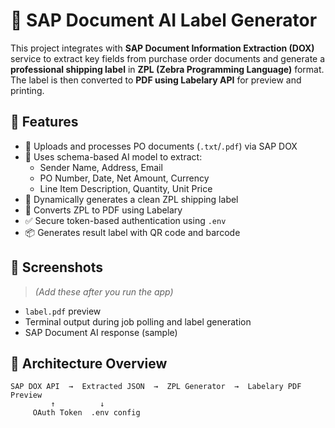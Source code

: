 # 🧾 SAP Document AI Label Generator

This project integrates with **SAP Document Information Extraction (DOX)** service to extract key fields from purchase order documents and generate a **professional shipping label** in **ZPL (Zebra Programming Language)** format. The label is then converted to **PDF using Labelary API** for preview and printing.

## 🚀 Features

- 📄 Uploads and processes PO documents (`.txt`/`.pdf`) via SAP DOX
- 🧠 Uses schema-based AI model to extract:
  - Sender Name, Address, Email
  - PO Number, Date, Net Amount, Currency
  - Line Item Description, Quantity, Unit Price
- 🎯 Dynamically generates a clean ZPL shipping label
- 🔄 Converts ZPL to PDF using Labelary
- ✅ Secure token-based authentication using `.env`
- 📦 Generates result label with QR code and barcode

## 📸 Screenshots

> *(Add these after you run the app)*
- `label.pdf` preview
- Terminal output during job polling and label generation
- SAP Document AI response (sample)

## 🧩 Architecture Overview

```plaintext
SAP DOX API  →  Extracted JSON  →  ZPL Generator  →  Labelary PDF Preview
         ↑          ↓
     OAuth Token  .env config
